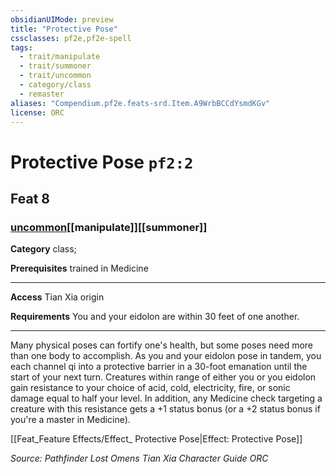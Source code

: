 ```yaml
---
obsidianUIMode: preview
title: "Protective Pose"
cssclasses: pf2e,pf2e-spell
tags:
  - trait/manipulate
  - trait/summoner
  - trait/uncommon
  - category/class
  - remaster
aliases: "Compendium.pf2e.feats-srd.Item.A9WrbBCCdYsmdKGv"
license: ORC
---
```

# Protective Pose `pf2:2`
## Feat 8
### [uncommon](uncommon "Uncommon Rarity Trait")[[manipulate]][[summoner]]

**Category** class; 



**Prerequisites** trained in Medicine
* * *
**Access** Tian Xia origin

**Requirements** You and your eidolon are within 30 feet of one another.

* * *

Many physical poses can fortify one's health, but some poses need more than one body to accomplish. As you and your eidolon pose in tandem, you each channel qi into a protective barrier in a 30-foot emanation until the start of your next turn. Creatures within range of either you or you eidolon gain resistance to your choice of acid, cold, electricity, fire, or sonic damage equal to half your level. In addition, any Medicine check targeting a creature with this resistance gets a +1 status bonus (or a +2 status bonus if you're a master in Medicine).

[[Feat_Feature Effects/Effect_ Protective Pose|Effect: Protective Pose]]

*Source: Pathfinder Lost Omens Tian Xia Character Guide*
*ORC*
